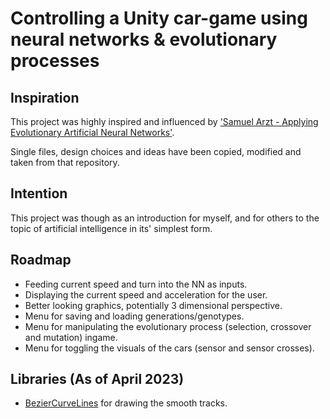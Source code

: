 # Controlling a Unity car-game using neural networks & evolutionary processes
## Inspiration
This project was highly inspired and influenced by ['Samuel Arzt - Applying Evolutionary Artificial Neural Networks'](https://github.com/ArztSamuel/Applying_EANNs).

Single files, design choices and ideas have been copied, modified and taken from that repository.

## Intention
This project was though as an introduction for myself, and for others to the topic of artificial intelligence in its' simplest form.

## Roadmap
- Feeding current speed and turn into the NN as inputs.
- Displaying the current speed and acceleration for the user.
- Better looking graphics, potentially 3 dimensional perspective.
- Menu for saving and loading generations/genotypes.
- Menu for manipulating the evolutionary process (selection, crossover and mutation) ingame.
- Menu for toggling the visuals of the cars (sensor and sensor crosses).

## Libraries (As of April 2023)
- [BezierCurveLines](https://assetstore.unity.com/packages/tools/bezier-curve-editor-11278) for drawing the smooth tracks.
